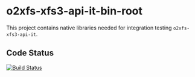 o2xfs-xfs3-api-it-bin-root
=====

This project contains native libraries needed for integration testing `o2xfs-xfs3-api-it`.

## Code Status

[![Build Status](https://api.travis-ci.com/AndreasFagschlunger/o2xfs-xfs3-api-it-bin-root.svg?branch=develop)](https://travis-ci.com/AndreasFagschlunger/o2xfs-xfs3-api-it-bin-root)
